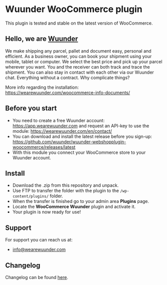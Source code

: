 # Wuunder WooCommerce plugin

This plugin is tested and stable on the latest version of WooCommerce.

## Hello, we are [Wuunder](https://wearewuunder.com/) ##
We make shipping any parcel, pallet and document easy, personal and efficient. As a business owner, you can book your shipment using your mobile, tablet or computer. We select the best price and pick up your parcel wherever you want. You and the receiver can both track and trace the shipment. You can also stay in contact with each other via our Wuunder chat. Everything without a contract. Why complicate things?

More info regarding the installation: https://wearewuunder.com/woocommerce-info-documents/

## Before you start ##
* You need to create a free Wuunder account: https://app.wearewuunder.com and request an API-key to use the module: https://wearewuunder.com/en/contact/ 
* You can download and install the latest release before you sign-up: https://github.com/wuunder/wuunder-webshopplugin-woocommerce/releases/latest
* With this module you connect your WooCommerce store to your Wuunder account.

## Install ##
* Download the .zip from this repository and unpack.
* Use FTP to transfer the folder with the plugin to the `/wp-content/plugins/` folder.
* When the transfer is finished go to your admin area __Plugins__ page.
* Locate the __WooCommerce Wuunder__ plugin and activate it.
* Your plugin is now ready for use!

## Support ##
For support you can reach us at:
* info@wearewuunder.com

## Changelog ##
Changelog can be found [here](CHANGELOG.md).
